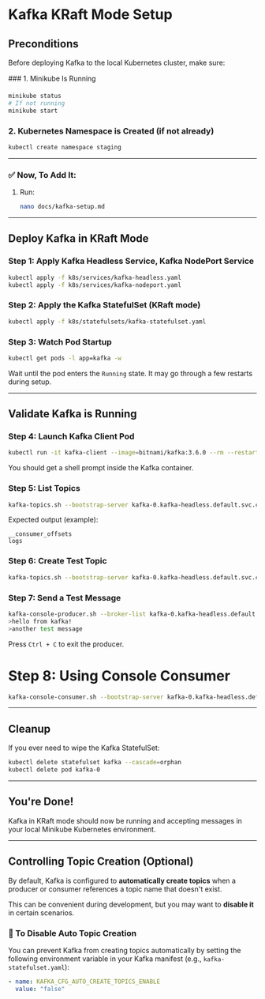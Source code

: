 # Kafka KRaft Mode Setup

##  Preconditions

Before deploying Kafka to the local Kubernetes cluster, make sure:

### 1. Minikube Is Running

```bash
minikube status
# If not running
minikube start
```

### 2. Kubernetes Namespace is Created (if not already)

```bash
kubectl create namespace staging
```


---

### ✅ Now, To Add It:

1. Run:
   ```bash
   nano docs/kafka-setup.md

---

##  Deploy Kafka in KRaft Mode

### Step 1: Apply Kafka Headless Service, Kafka NodePort Service

```bash
kubectl apply -f k8s/services/kafka-headless.yaml
kubectl apply -f k8s/services/kafka-nodeport.yaml
```

### Step 2: Apply the Kafka StatefulSet (KRaft mode)

```bash
kubectl apply -f k8s/statefulsets/kafka-statefulset.yaml
```

### Step 3: Watch Pod Startup

```bash
kubectl get pods -l app=kafka -w
```

Wait until the pod enters the `Running` state. It may go through a few restarts during setup.

---

##  Validate Kafka is Running

### Step 4: Launch Kafka Client Pod

```bash
kubectl run -it kafka-client --image=bitnami/kafka:3.6.0 --rm --restart=Never -- bash
```

You should get a shell prompt inside the Kafka container.

### Step 5: List Topics

```bash
kafka-topics.sh --bootstrap-server kafka-0.kafka-headless.default.svc.cluster.local:9094 --list
```

Expected output (example):

```
__consumer_offsets
logs
```

### Step 6: Create Test Topic

```bash
kafka-topics.sh --bootstrap-server kafka-0.kafka-headless.default.svc.cluster.local:9094 --create --topic test-topic --partitions 1 --replication-factor 1
```

### Step 7: Send a Test Message

```bash
kafka-console-producer.sh --broker-list kafka-0.kafka-headless.default.svc.cluster.local:9092 --topic test-topic
>hello from kafka!
>another test message
```

Press `Ctrl + C` to exit the producer.

# Step 8: Using Console Consumer
```sh
kafka-console-consumer.sh --bootstrap-server kafka-0.kafka-headless.default.svc.cluster.local:9094 --topic
``` 

---

##  Cleanup

If you ever need to wipe the Kafka StatefulSet:

```bash
kubectl delete statefulset kafka --cascade=orphan
kubectl delete pod kafka-0
```

---

##  You're Done!

Kafka in KRaft mode should now be running and accepting messages in your local Minikube Kubernetes environment. 

---

## Controlling Topic Creation (Optional)

By default, Kafka is configured to **automatically create topics** when a producer or consumer references a topic name that doesn't exist.

This can be convenient during development, but you may want to **disable it** in certain scenarios.

### 🔧 To Disable Auto Topic Creation

You can prevent Kafka from creating topics automatically by setting the following environment variable in your Kafka manifest (e.g., `kafka-statefulset.yaml`):

```yaml
- name: KAFKA_CFG_AUTO_CREATE_TOPICS_ENABLE
  value: "false"


